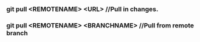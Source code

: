 ### git pull \<REMOTENAME> \<URL> //Pull in changes.

### git pull \<REMOTENAME> \<BRANCHNAME> //Pull from remote branch